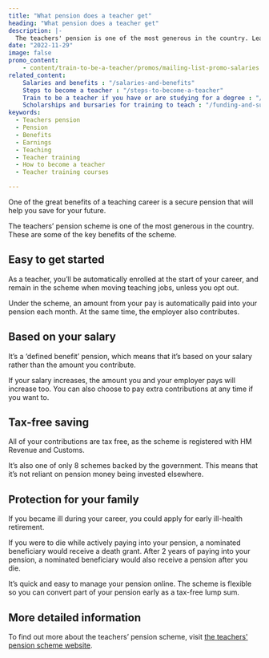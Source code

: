 ```yaml
---
title: "What pension does a teacher get"
heading: "What pension does a teacher get"
description: |-
  The teachers' pension is one of the most generous in the country. Learn more about the benefits of the pension scheme once you become a teacher.
date: "2022-11-29"
image: false
promo_content:
    - content/train-to-be-a-teacher/promos/mailing-list-promo-salaries
related_content:
    Salaries and benefits : "/salaries-and-benefits"
    Steps to become a teacher : "/steps-to-become-a-teacher"
    Train to be a teacher if you have or are studying for a degree : "/train-to-be-a-teacher/if-you-have-a-degree"
    Scholarships and bursaries for training to teach : "/funding-and-support/scholarships-and-bursaries"
keywords:
  - Teachers pension
  - Pension
  - Benefits
  - Earnings
  - Teaching
  - Teacher training
  - How to become a teacher
  - Teacher training courses

---
```

One of the great benefits of a teaching career is a secure pension that will help you save for your future. 

The teachers’ pension scheme is one of the most generous in the country. These are some of the key benefits of the scheme.

## Easy to get started

As a teacher, you’ll be automatically enrolled at the start of your career, and remain in the scheme when moving teaching jobs, unless you opt out. 

Under the scheme, an amount from your pay is automatically paid into your pension each month. At the same time, the employer also contributes.

## Based on your salary

It’s a ‘defined benefit’ pension, which means that it’s based on your salary rather than the amount you contribute.

If your salary increases, the amount you and your employer pays will increase too. You can also choose to pay extra contributions at any time if you want to.

## Tax-free saving

All of your contributions are tax free, as the scheme is registered with HM Revenue and Customs.

It’s also one of only 8 schemes backed by the government. This means that it’s not reliant on pension money being invested elsewhere.

## Protection for your family

If you became ill during your career, you could apply for early ill-health retirement.

If you were to die while actively paying into your pension, a nominated beneficiary would receive a death grant. After 2 years of paying into your pension, a nominated beneficiary would also receive a pension after you die.

It’s quick and easy to manage your pension online. The scheme is flexible so you can convert part of your pension early as a tax-free lump sum. 

## More detailed information

To find out more about the teachers’ pension scheme, visit [the teachers' pension scheme website](https://www.teacherspensions.co.uk/members/new-starter.aspx).

